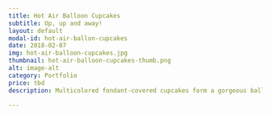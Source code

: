 ```yaml
---
title: Hot Air Balloon Cupcakes
subtitle: Up, up and away!
layout: default
modal-id: hot-air-ballon-cupcakes
date: 2018-02-07
img: hot-air-balloon-cupcakes.jpg
thumbnail: hot-air-balloon-cupcakes-thumb.png
alt: image-alt
category: Portfolio
price: tbd
description: Multicolored fondant-covered cupcakes form a gorgeous balloon cake, with a modeled teddy bear in a basket below.     

---
```

